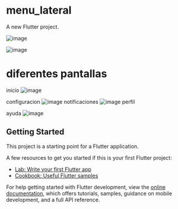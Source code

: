 # menu_lateral

A new Flutter project.

![image](https://github.com/user-attachments/assets/deb6da3d-13eb-42ad-a436-900b7c9e0fcf)

![image](https://github.com/user-attachments/assets/889fae4a-ce41-4b2d-b33b-9d44489beae0)


# diferentes pantallas
inicio
![image](https://github.com/user-attachments/assets/c0bac16c-f5e7-4494-a4eb-021583b2dfe7)

configuracion
![image](https://github.com/user-attachments/assets/737511b7-8b5e-478d-9c22-96dbf88d414b)
notificaciones
![image](https://github.com/user-attachments/assets/99dce20f-bd43-43b7-9cd8-8f914284e57a)
perfil

ayuda
![image](https://github.com/user-attachments/assets/7cb1e8cd-2539-48fd-92e2-abfe49bb6bfd)



## Getting Started

This project is a starting point for a Flutter application.

A few resources to get you started if this is your first Flutter project:

- [Lab: Write your first Flutter app](https://docs.flutter.dev/get-started/codelab)
- [Cookbook: Useful Flutter samples](https://docs.flutter.dev/cookbook)

For help getting started with Flutter development, view the
[online documentation](https://docs.flutter.dev/), which offers tutorials,
samples, guidance on mobile development, and a full API reference.

